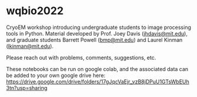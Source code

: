 # wqbio2022
CryoEM workshop introducing undergraduate students to image processing tools in Python. Material developed by Prof. Joey Davis (jhdavis@mit.edu), and graduate students Barrett Powell (bmp@mit.edu) and Laurel Kinman (lkinman@mit.edu).

Please reach out with problems, comments, suggestions, etc.

These notebooks can be run on google colab, and the associated data can be added to your own google drive here: https://drive.google.com/drive/folders/17gJqcVaEjr_vzB8jDPuU1GTsWbEUh3tn?usp=sharing
